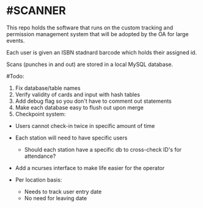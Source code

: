 #SCANNER
=======

This repo holds the software that runs on the custom tracking and permission management system that will be adopted by the OA for large events.

Each user is given an ISBN stadnard barcode which holds their assigned id.

Scans (punches in and out) are stored in a local MySQL database.

#Todo:

1. Fix database/table names
2. Verify validity of cards and input with hash tables
3. Add debug flag so you don't have to comment out statements
4. Make each database easy to flush out upon merge
5. Checkpoint system:
  * Users cannot check-in twice in specific amount of time
  * Each station will need to have specific users
    * Should each station have a specific db to cross-check ID's for attendance?
  * Add a ncurses interface to make life easier for the operator

* Per location basis:
  * Needs to track user entry date
  * No need for leaving date

